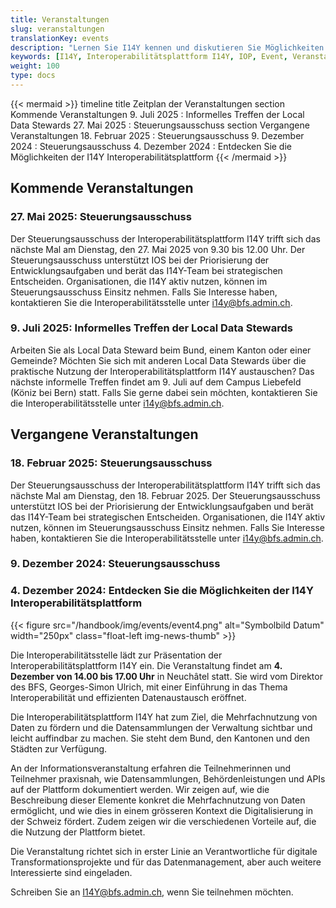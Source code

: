 ```yaml
---
title: Veranstaltungen
slug: veranstaltungen
translationKey: events
description: "Lernen Sie I14Y kennen und diskutieren Sie Möglichkeiten zur Datenharmonisierung: Die Interoperabilitätsstelle organisiert regelmässig Veranstaltungen zur Plattform und zur Datenharmonisierung. Wir freuen uns auf Ihre Teilnahme."
keywords: [I14Y, Interoperabilitätsplattform I14Y, IOP, Event, Veranstaltung, Information, Ausbildung, Austausch]
weight: 100
type: docs
---
```


{{< mermaid >}}
timeline
    title Zeitplan der Veranstaltungen
    section Kommende Veranstaltungen
        9. Juli 2025 : Informelles Treffen der Local Data Stewards
        27. Mai 2025 : Steuerungsausschuss
    section Vergangene Veranstaltungen
        18. Februar 2025 : Steuerungsausschuss
        9. Dezember 2024 : Steuerungsausschuss
        4. Dezember 2024 : Entdecken Sie die Möglichkeiten der I14Y Interoperabilitätsplattform
{{< /mermaid >}}

## Kommende Veranstaltungen

### 27. Mai 2025: Steuerungsausschuss

Der Steuerungsausschuss der Interoperabilitätsplattform I14Y trifft sich das nächste Mal am Dienstag, den 27. Mai 2025 von 9.30 bis 12.00 Uhr. Der Steuerungsausschuss unterstützt IOS bei der Priorisierung der Entwicklungsaufgaben und berät das I14Y-Team bei strategischen Entscheiden. Organisationen, die I14Y aktiv nutzen, können im Steuerungsausschuss Einsitz nehmen. Falls Sie Interesse haben, kontaktieren Sie die Interoperabilitätsstelle unter [i14y@bfs.admin.ch](mailto:i14y@bfs.admin.ch).

### 9. Juli 2025: Informelles Treffen der Local Data Stewards

Arbeiten Sie als Local Data Steward beim Bund, einem Kanton oder einer Gemeinde? Möchten Sie sich mit anderen Local Data Stewards über die praktische Nutzung der Interoperabilitätsplattform I14Y austauschen? Das nächste informelle Treffen findet am 9. Juli auf dem Campus Liebefeld (Köniz bei Bern) statt. Falls Sie gerne dabei sein möchten, kontaktieren Sie die Interoperabilitätsstelle unter [i14y@bfs.admin.ch](mailto:i14y@bfs.admin.ch). 

## Vergangene Veranstaltungen

### 18. Februar 2025: Steuerungsausschuss

Der Steuerungsausschuss der Interoperabilitätsplattform I14Y trifft sich das nächste Mal am Dienstag, den 18. Februar 2025. Der Steuerungsausschuss unterstützt IOS bei der Priorisierung der Entwicklungsaufgaben und berät das I14Y-Team bei strategischen Entscheiden. Organisationen, die I14Y aktiv nutzen, können im Steuerungsausschuss Einsitz nehmen. Falls Sie Interesse haben, kontaktieren Sie die Interoperabilitätsstelle unter [i14y@bfs.admin.ch](mailto:i14y@bfs.admin.ch).

### 9. Dezember 2024: Steuerungsausschuss

### 4. Dezember 2024: Entdecken Sie die Möglichkeiten der I14Y Interoperabilitätsplattform

{{< figure src="/handbook/img/events/event4.png" alt="Symbolbild Datum" width="250px" class="float-left img-news-thumb" >}}

Die Interoperabilitätsstelle lädt zur Präsentation der Interoperabilitätsplattform I14Y ein. Die Veranstaltung findet am __4. Dezember von 14.00 bis 17.00 Uhr__ in Neuchâtel statt. Sie wird vom Direktor des BFS, Georges-Simon Ulrich, mit einer Einführung in das Thema Interoperabilität und effizienten Datenaustausch eröffnet.

Die Interoperabilitätsplattform I14Y hat zum Ziel, die Mehrfachnutzung von Daten zu fördern und die Datensammlungen der Verwaltung sichtbar und leicht auffindbar zu machen. Sie steht dem Bund, den Kantonen und den Städten zur Verfügung. 

An der Informationsveranstaltung erfahren die Teilnehmerinnen und Teilnehmer praxisnah, wie Datensammlungen, Behördenleistungen und APIs auf der Plattform dokumentiert werden. Wir zeigen auf, wie die Beschreibung dieser Elemente konkret die Mehrfachnutzung von Daten ermöglicht, und wie dies in einem grösseren Kontext die Digitalisierung in der Schweiz fördert. Zudem zeigen wir die verschiedenen Vorteile auf, die die Nutzung der Plattform bietet.

Die Veranstaltung richtet sich in erster Linie an Verantwortliche für digitale Transformationsprojekte und für das Datenmanagement, aber auch weitere Interessierte sind eingeladen.

Schreiben Sie an [I14Y@bfs.admin.ch](mailto:i14y@bfs.admin.ch), wenn Sie teilnehmen möchten.
